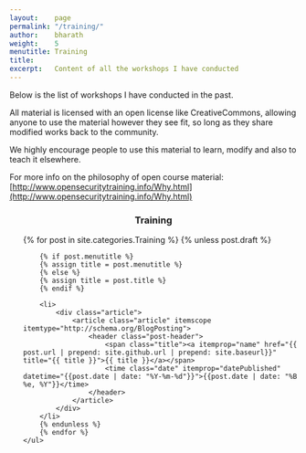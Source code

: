 ```yaml
---
layout:    page
permalink: "/training/"
author:    bharath
weight:    5
menutitle: Training
title:     
excerpt:   Content of all the workshops I have conducted
---
```


Below is the list of workshops I have conducted in the past.

All material is licensed with an open license like CreativeCommons, allowing anyone to use the material however they see fit, so long as they share modified works back to the community.

We highly encourage people to use this material to learn, modify and also to teach it elsewhere.

For more info on the philosophy of open course material: [http://www.opensecuritytraining.info/Why.html](http://www.opensecuritytraining.info/Why.html)

<div id="content" class="content">
    <center><h3>Training</h3></center>
    <ul class="category recent-posts">       
        {% for post in site.categories.Training %}
        {% unless post.draft %}

        {% if post.menutitle %}
        {% assign title = post.menutitle %}
        {% else %}
        {% assign title = post.title %}
        {% endif %}

        <li>
            <div class="article">
                <article class="article" itemscope itemtype="http://schema.org/BlogPosting">
                    <header class="post-header">
                        <span class="title"><a itemprop="name" href="{{ post.url | prepend: site.github.url | prepend: site.baseurl}}" title="{{ title }}">{{ title }}</a></span>
                        <time class="date" itemprop="datePublished" datetime="{{post.date | date: "%Y-%m-%d"}}">{{post.date | date: "%B %e, %Y"}}</time>
                    </header>
                </article>
            </div>
        </li>
        {% endunless %}
        {% endfor %}
    </ul>

